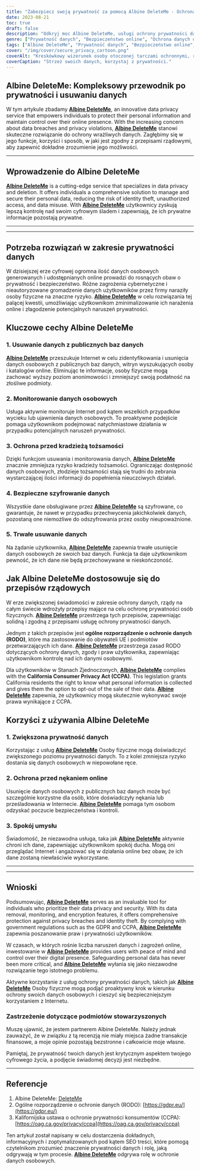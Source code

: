 ```yaml
---
title: "Zabezpiecz swoją prywatność za pomocą Albine DeleteMe - Ochrona Twojej cyfrowej obecności"
date: 2023-08-21
toc: true
draft: false
description: "Odkryj moc Albine DeleteMe, usługi ochrony prywatności danych, która umożliwia ochronę danych osobowych, zapewniając bezpieczeństwo online i spokój ducha."
genre: ["Prywatność danych", "Bezpieczeństwo online", "Ochrona danych osobowych", "Zapobieganie kradzieży tożsamości", "Zarządzanie cyfrowym śladem", "Cyberbezpieczeństwo", "Prywatność w Internecie", "Usuwanie danych", "Zgodność z RODO", "CCPA"]
tags: ["Albine DeleteMe", "Prywatność danych", "Bezpieczeństwo online", "Dane osobowe", "Zapobieganie kradzieży tożsamości", "Cyfrowy ślad", "Cyberbezpieczeństwo", "Prywatność w Internecie", "Usuwanie danych", "Zgodność z RODO", "CCPA", "Ochrona danych", "Naruszenie ochrony danych", "Usługa ochrony prywatności", "Dane wrażliwe", "Obecność online", "Przepisy dotyczące ochrony danych", "Monitorowanie danych", "Ochrona tożsamości", "Szyfrowanie danych", "Naruszenie prywatności", "Ochrona danych osobowych", "Ochrona prywatności w Internecie", "Bezpieczne usuwanie danych", "Zapobieganie zagrożeniom prywatności", "Ograniczanie kradzieży tożsamości", "Rozwiązanie w zakresie prywatności danych", "Zarządzanie prywatnością online", "Środki bezpieczeństwa danych", "Zgodność z przepisami dotyczącymi prywatności", "Ochrona tożsamości online"]
cover: "/img/cover/secure_privacy_cartoon.png"
coverAlt: "Kreskówkowy wizerunek osoby otoczonej tarczami ochronnymi, reprezentujący prywatność online i ochronę danych."
coverCaption: "Strzeż swoich danych, korzystaj z prywatności."
---
```


## Albine DeleteMe: Kompleksowy przewodnik po prywatności i usuwaniu danych

W tym artykule zbadamy [**Albine DeleteMe**](https://dnt.abine.com/#/ref_register/pC8ZbvQtt), an innovative data privacy service that empowers individuals to protect their personal information and maintain control over their online presence. With the increasing concern about data breaches and privacy violations, [**Albine DeleteMe**](https://dnt.abine.com/#/ref_register/pC8ZbvQtt) stanowi skuteczne rozwiązanie do ochrony wrażliwych danych. Zagłębimy się w jego funkcje, korzyści i sposób, w jaki jest zgodny z przepisami rządowymi, aby zapewnić dokładne zrozumienie jego możliwości.

______

## Wprowadzenie do Albine DeleteMe

[**Albine DeleteMe**](https://dnt.abine.com/#/ref_register/pC8ZbvQtt) is a cutting-edge service that specializes in data privacy and deletion. It offers individuals a comprehensive solution to manage and secure their personal data, reducing the risk of identity theft, unauthorized access, and data misuse. With [**Albine DeleteMe**](https://dnt.abine.com/#/ref_register/pC8ZbvQtt) użytkownicy zyskują lepszą kontrolę nad swoim cyfrowym śladem i zapewniają, że ich prywatne informacje pozostają prywatne.

______

______

## Potrzeba rozwiązań w zakresie prywatności danych

W dzisiejszej erze cyfrowej ogromna ilość danych osobowych generowanych i udostępnianych online prowadzi do rosnących obaw o prywatność i bezpieczeństwo. Różne zagrożenia cybernetyczne i nieautoryzowane gromadzenie danych użytkowników przez firmy naraziły osoby fizyczne na znaczne ryzyko. [**Albine DeleteMe**](https://dnt.abine.com/#/ref_register/pC8ZbvQtt) w celu rozwiązania tej palącej kwestii, umożliwiając użytkownikom zminimalizowanie ich narażenia online i złagodzenie potencjalnych naruszeń prywatności.

## Kluczowe cechy Albine DeleteMe

### 1. Usuwanie danych z publicznych baz danych

[**Albine DeleteMe**](https://dnt.abine.com/#/ref_register/pC8ZbvQtt) przeszukuje Internet w celu zidentyfikowania i usunięcia danych osobowych z publicznych baz danych, witryn wyszukujących osoby i katalogów online. Eliminując te informacje, osoby fizyczne mogą zachować wyższy poziom anonimowości i zmniejszyć swoją podatność na złośliwe podmioty.

### 2. Monitorowanie danych osobowych

Usługa aktywnie monitoruje Internet pod kątem wszelkich przypadków wycieku lub ujawnienia danych osobowych. To proaktywne podejście pomaga użytkownikom podejmować natychmiastowe działania w przypadku potencjalnych naruszeń prywatności.

### 3. Ochrona przed kradzieżą tożsamości

Dzięki funkcjom usuwania i monitorowania danych, [**Albine DeleteMe**](https://dnt.abine.com/#/ref_register/pC8ZbvQtt) znacznie zmniejsza ryzyko kradzieży tożsamości. Ograniczając dostępność danych osobowych, złodzieje tożsamości stają się trudni do zebrania wystarczającej ilości informacji do popełnienia nieuczciwych działań.

### 4. Bezpieczne szyfrowanie danych

Wszystkie dane obsługiwane przez [**Albine DeleteMe**](https://dnt.abine.com/#/ref_register/pC8ZbvQtt) są szyfrowane, co gwarantuje, że nawet w przypadku przechwycenia jakichkolwiek danych, pozostaną one niemożliwe do odszyfrowania przez osoby nieupoważnione.

### 5. Trwałe usuwanie danych

Na żądanie użytkownika, [**Albine DeleteMe**](https://dnt.abine.com/#/ref_register/pC8ZbvQtt) zapewnia trwałe usunięcie danych osobowych ze swoich baz danych. Funkcja ta daje użytkownikom pewność, że ich dane nie będą przechowywane w nieskończoność.

## Jak Albine DeleteMe dostosowuje się do przepisów rządowych

W erze zwiększonej świadomości w zakresie ochrony danych, rządy na całym świecie wdrożyły przepisy mające na celu ochronę prywatności osób fizycznych. [**Albine DeleteMe**](https://dnt.abine.com/#/ref_register/pC8ZbvQtt) przestrzega tych przepisów, zapewniając solidną i zgodną z przepisami usługę ochrony prywatności danych.

Jednym z takich przepisów jest **ogólne rozporządzenie o ochronie danych (RODO)**, które ma zastosowanie do obywateli UE i podmiotów przetwarzających ich dane. [**Albine DeleteMe**](https://dnt.abine.com/#/ref_register/pC8ZbvQtt) przestrzega zasad RODO dotyczących ochrony danych, zgody i praw użytkownika, zapewniając użytkownikom kontrolę nad ich danymi osobowymi.

Dla użytkowników w Stanach Zjednoczonych, [**Albine DeleteMe**](https://dnt.abine.com/#/ref_register/pC8ZbvQtt) complies with the **California Consumer Privacy Act (CCPA)**. This legislation grants California residents the right to know what personal information is collected and gives them the option to opt-out of the sale of their data. [**Albine DeleteMe**](https://dnt.abine.com/#/ref_register/pC8ZbvQtt) zapewnia, że użytkownicy mogą skutecznie wykonywać swoje prawa wynikające z CCPA.

## Korzyści z używania Albine DeleteMe

### 1. Zwiększona prywatność danych

Korzystając z usług [**Albine DeleteMe**](https://dnt.abine.com/#/ref_register/pC8ZbvQtt) Osoby fizyczne mogą doświadczyć zwiększonego poziomu prywatności danych. To z kolei zmniejsza ryzyko dostania się danych osobowych w niepowołane ręce.

### 2. Ochrona przed nękaniem online

Usunięcie danych osobowych z publicznych baz danych może być szczególnie korzystne dla osób, które doświadczyły nękania lub prześladowania w Internecie. [**Albine DeleteMe**](https://dnt.abine.com/#/ref_register/pC8ZbvQtt) pomaga tym osobom odzyskać poczucie bezpieczeństwa i kontroli.

### 3. Spokój umysłu

Świadomość, że niezawodna usługa, taka jak [**Albine DeleteMe**](https://dnt.abine.com/#/ref_register/pC8ZbvQtt) aktywnie chroni ich dane, zapewniając użytkownikom spokój ducha. Mogą oni przeglądać Internet i angażować się w działania online bez obaw, że ich dane zostaną niewłaściwie wykorzystane.

______

______


## Wnioski

Podsumowując, [**Albine DeleteMe**](https://dnt.abine.com/#/ref_register/pC8ZbvQtt) serves as an invaluable tool for individuals who prioritize their data privacy and security. With its data removal, monitoring, and encryption features, it offers comprehensive protection against privacy breaches and identity theft. By complying with government regulations such as the GDPR and CCPA, [**Albine DeleteMe**](https://dnt.abine.com/#/ref_register/pC8ZbvQtt) zapewnia poszanowanie praw i prywatności użytkowników.

W czasach, w których rośnie liczba naruszeń danych i zagrożeń online, inwestowanie w [**Albine DeleteMe**](https://dnt.abine.com/#/ref_register/pC8ZbvQtt) provides users with peace of mind and control over their digital presence. Safeguarding personal data has never been more critical, and [**Albine DeleteMe**](https://dnt.abine.com/#/ref_register/pC8ZbvQtt) wyłania się jako niezawodne rozwiązanie tego istotnego problemu.

Aktywne korzystanie z usług ochrony prywatności danych, takich jak [**Albine DeleteMe**](https://dnt.abine.com/#/ref_register/pC8ZbvQtt) Osoby fizyczne mogą podjąć proaktywny krok w kierunku ochrony swoich danych osobowych i cieszyć się bezpieczniejszym korzystaniem z Internetu.

### **Zastrzeżenie dotyczące podmiotów stowarzyszonych**

Muszę ujawnić, że jestem partnerem Albine DeleteMe. Należy jednak zauważyć, że w związku z tą recenzją nie miały miejsca żadne transakcje finansowe, a moje opinie pozostają bezstronne i całkowicie moje własne.

Pamiętaj, że prywatność twoich danych jest krytycznym aspektem twojego cyfrowego życia, a podjęcie świadomej decyzji jest niezbędne.
______


## Referencje

1. Albine DeleteMe: [DeleteMe](https://dnt.abine.com/#/ref_register/pC8ZbvQtt)
2. Ogólne rozporządzenie o ochronie danych (RODO): [https://gdpr.eu/](https://gdpr.eu/)
3. Kalifornijska ustawa o ochronie prywatności konsumentów (CCPA): [https://oag.ca.gov/privacy/ccpa](https://oag.ca.gov/privacy/ccpa)

Ten artykuł został napisany w celu dostarczenia dokładnych, informacyjnych i zoptymalizowanych pod kątem SEO treści, które pomogą czytelnikom zrozumieć znaczenie prywatności danych i rolę, jaką odgrywają w tym procesie. [**Albine DeleteMe**](https://dnt.abine.com/#/ref_register/pC8ZbvQtt) odgrywa rolę w ochronie danych osobowych.





